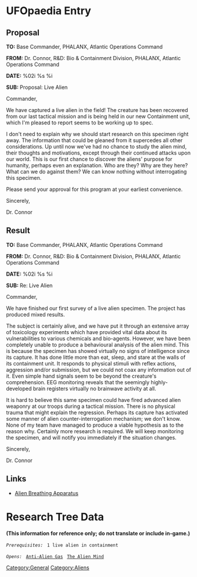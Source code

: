 # UFOpaedia Entry

## Proposal

**TO:** Base Commander, PHALANX, Atlantic Operations Command

**FROM:** Dr. Connor, R&D: Bio & Containment Division, PHALANX, Atlantic
Operations Command

**DATE:** %02i %s %i

**SUB:** Proposal: Live Alien

Commander,

We have captured a live alien in the field! The creature has been
recovered from our last tactical mission and is being held in our new
Containment unit, which I'm pleased to report seems to be working up to
spec.

I don't need to explain why we should start research on this specimen
right away. The information that could be gleaned from it supercedes all
other considerations. Up until now we've had no chance to study the
alien mind, their thoughts and motivations, except through their
continued attacks upon our world. This is our first chance to discover
the aliens' purpose for humanity, perhaps even an explanation. Who are
they? Why are they here? What can we do against them? We can know
nothing without interrogating this specimen.

Please send your approval for this program at your earliest convenience.

Sincerely,

Dr. Connor

## Result

**TO:** Base Commander, PHALANX, Atlantic Operations Command

**FROM:** Dr. Connor, R&D: Bio & Containment Division, PHALANX, Atlantic
Operations Command

**DATE:** %02i %s %i

**SUB:** Re: Live Alien

Commander,

We have finished our first survey of a live alien specimen. The project
has produced mixed results.

The subject is certainly alive, and we have put it through an extensive
array of toxicology experiments which have provided vital data about its
vulnerabilities to various chemicals and bio-agents. However, we have
been completely unable to produce a behavioural analysis of the alien
mind. This is because the specimen has showed virtually no signs of
intelligence since its capture. It has done little more than eat, sleep,
and stare at the walls of its containment unit. It responds to physical
stimuli with reflex actions, aggression and/or submission, but we could
not coax any information out of it. Even simple hand signals seem to be
beyond the creature's comprehension. EEG monitoring reveals that the
seemingly highly-developed brain registers virtually no brainwave
activity at all.

It is hard to believe this same specimen could have fired advanced alien
weaponry at our troops during a tactical mission. There is no physical
trauma that might explain the regression. Perhaps its capture has
activated some manner of alien counter-interrogation mechanism; we don't
know. None of my team have managed to produce a viable hypothesis as to
the reason why. Certainly more research is required. We will keep
monitoring the specimen, and will notify you immediately if the
situation changes.

Sincerely,

Dr. Connor

## Links

- [Alien Breathing
  Apparatus](Research/Alien_Breathing_Apparatus "wikilink")

# Research Tree Data

**(This information for reference only; do not translate or include
in-game.)**

*`Prerequisites:`*
` 1 live alien in containment`

*`Opens:`*
` `[`Anti-Alien Gas`](Research/Anti-Alien_Gas "wikilink")
` `[`The Alien Mind`](Aliens/The_Alien_Mind "wikilink")

[Category:General](Category:General "wikilink")
[Category:Aliens](Category:Aliens "wikilink")